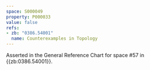 ```yaml
---
space: S000049
property: P000033
value: false
refs:
- zb: "0386.54001"
  name: Counterexamples in Topology
---
```


Asserted in the General Reference Chart for space #57 in
{{zb:0386.54001}}.
